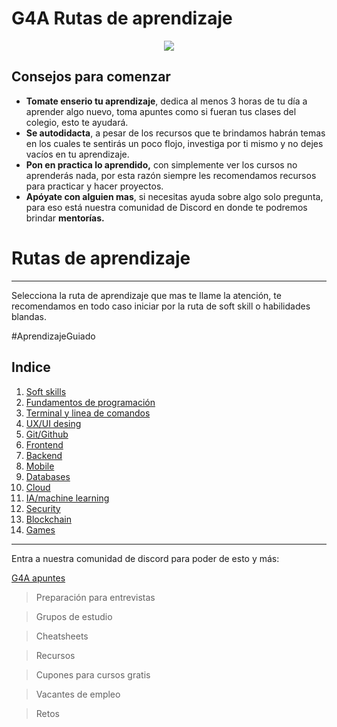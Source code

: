 
# G4A Rutas de aprendizaje
  <div align="center"> <img src="https://user-images.githubusercontent.com/71718050/178167033-d8e269fb-ca36-475f-ab4f-b6d8b95ac495.png"></img></div>
  
## Consejos para comenzar


- **Tomate enserio tu aprendizaje**, dedica al menos 3 horas de tu día a aprender algo nuevo, toma apuntes como si fueran tus clases del colegio, esto te ayudará.
- **Se autodidacta**, a pesar de los recursos que te brindamos habrán temas en los cuales te sentirás un poco flojo, investiga por ti mismo y no dejes vacíos en tu aprendizaje.
- **Pon en practica lo aprendido,** con simplemente ver los cursos no aprenderás nada, por esta razón siempre les recomendamos recursos para practicar y hacer proyectos.
- **Apóyate con alguien mas**, si necesitas ayuda sobre algo solo pregunta, para eso está nuestra comunidad de Discord en donde te podremos brindar **mentorías.**

# Rutas de aprendizaje

---

Selecciona la ruta de aprendizaje que mas te llame la atención, te recomendamos en todo caso iniciar por la ruta de soft skill o habilidades blandas.

#AprendizajeGuiado

<h2 id="indice">Indice</h2>

1. <a href="https://github.com/guides4all/Ruta-SoftSkills" target="_blank">Soft skills</a>
2. <a href="https://github.com/guides4all/Ruta-Fundadementos-programacion">Fundamentos de programación</a>
3. <a href="https://github.com/guides4all/Ruta-Terminal-Linea-comandos">Terminal y linea de comandos</a>
4. <a href="#uno">UX/UI desing</a>
5. <a href="https://github.com/guides4all/Ruta-Git">Git/Github</a>
6. <a href="https://github.com/guides4all/Ruta-FrontEnd">Frontend</a>
7. <a href="#uno">Backend</a>
8. <a href="#uno">Mobile</a>
9. <a href="#uno">Databases</a>
10. <a href="#uno">Cloud</a>
11. <a href="#uno">IA/machine learning</a>
12. <a href="#uno">Security</a>
13. <a href="#uno">Blockchain</a>
14. <a href="#uno">Games</a>

---

Entra a nuestra comunidad de discord para poder de esto y más:

[G4A apuntes](https://www.notion.so/G4A-apuntes-fe333892ebe34897871c375d97f01f59)

> Preparación para entrevistas

> Grupos de estudio

> Cheatsheets

> Recursos

> Cupones para cursos gratis

> Vacantes de empleo

> Retos
